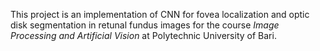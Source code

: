 This project is an implementation of CNN for fovea localization and optic disk segmentation in retunal fundus images for the course *Image Processing and Artificial Vision* at Polytechnic University of Bari.
